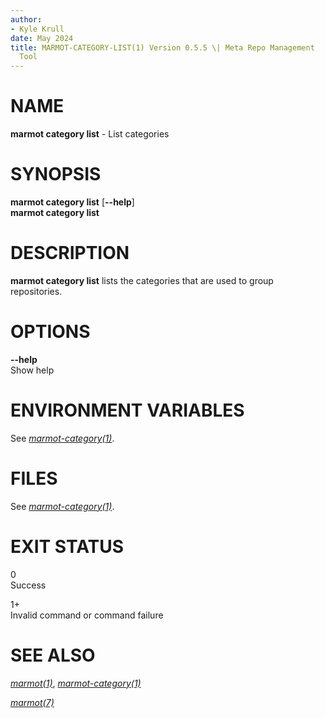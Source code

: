 ```yaml
---
author:
- Kyle Krull
date: May 2024
title: MARMOT-CATEGORY-LIST(1) Version 0.5.5 \| Meta Repo Management
  Tool
---
```


# NAME

**marmot category list** - List categories

# SYNOPSIS

**marmot category list** \[**\--help**\]\
**marmot category list**

# DESCRIPTION

**marmot category list** lists the categories that are used to group
repositories.

# OPTIONS

**\--help**  
Show help

# ENVIRONMENT VARIABLES

See [*marmot-category(1)*](./marmot-category.1.md).

# FILES

See [*marmot-category(1)*](./marmot-category.1.md).

# EXIT STATUS

0  
Success

1+  
Invalid command or command failure

# SEE ALSO

[*marmot(1)*](./marmot.1.md),
[*marmot-category(1)*](./marmot-category.1.md)

[*marmot(7)*](./marmot.7.md)
